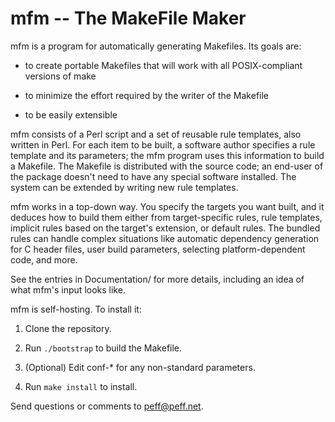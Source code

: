 mfm -- The MakeFile Maker
=========================

mfm is a program for automatically generating Makefiles. Its goals are:

   * to create portable Makefiles that will work with all POSIX-compliant
     versions of make

   * to minimize the effort required by the writer of the Makefile

   * to be easily extensible

mfm consists of a Perl script and a set of reusable rule templates, also
written in Perl. For each item to be built, a software author specifies
a rule template and its parameters; the mfm program uses this
information to build a Makefile. The Makefile is distributed with the
source code; an end-user of the package doesn't need to have any special
software installed. The system can be extended by writing new rule
templates.

mfm works in a top-down way. You specify the targets you want built, and
it deduces how to build them either from target-specific rules, rule
templates, implicit rules based on the target's extension, or default
rules. The bundled rules can handle complex situations like automatic
dependency generation for C header files, user build parameters,
selecting platform-dependent code, and more.

See the entries in Documentation/ for more details, including an idea of
what mfm's input looks like.

mfm is self-hosting. To install it:

   1. Clone the repository.

   2. Run `./bootstrap` to build the Makefile.

   3. (Optional) Edit conf-\* for any non-standard parameters.

   4. Run `make install` to install.

Send questions or comments to peff@peff.net.

